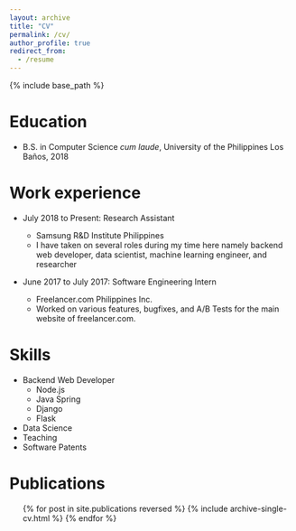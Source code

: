 ```yaml
---
layout: archive
title: "CV"
permalink: /cv/
author_profile: true
redirect_from:
  - /resume
---
```


{% include base_path %}

Education
======
* B.S. in Computer Science *cum laude*, University of the Philippines Los Baños, 2018

Work experience
======
* July 2018 to Present: Research Assistant
  * Samsung R&D Institute Philippines
  * I have taken on several roles during my time here namely backend web developer, data scientist, machine learning engineer, and researcher

* June 2017 to July 2017: Software Engineering Intern
  * Freelancer.com Philippines Inc.
  * Worked on various features, bugfixes, and A/B Tests for the main website of freelancer.com.
  
Skills
======
* Backend Web Developer
  * Node.js
  * Java Spring
  * Django
  * Flask
* Data Science
* Teaching
* Software Patents

Publications
======
  <ul>{% for post in site.publications reversed %}
    {% include archive-single-cv.html %}
  {% endfor %}</ul>
  
<!-- Talks
======
  <ul>{% for post in site.talks reversed %}
    {% include archive-single-talk-cv.html  %}
  {% endfor %}</ul>
  
Teaching
======
  <ul>{% for post in site.teaching reversed %}
    {% include archive-single-cv.html %}
  {% endfor %}</ul>
  
Service and leadership
======
* Currently signed in to 43 different slack teams -->
